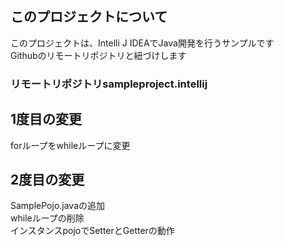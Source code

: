 ## このプロジェクトについて
このプロジェクトは、Intelli J IDEAでJava開発を行うサンプルです  
Githubのリモートリポジトリと紐づけします

### リモートリポジトリsampleproject.intellij

## 1度目の変更
forループをwhileループに変更
## 2度目の変更
SamplePojo.javaの追加  
whileループの削除  
インスタンスpojoでSetterとGetterの動作